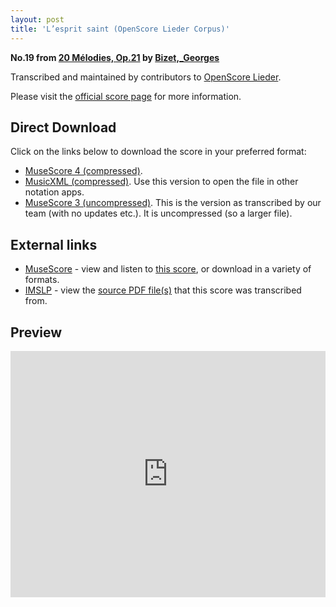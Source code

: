 ```yaml
---
layout: post
title: 'L’esprit saint (OpenScore Lieder Corpus)'
---
```


__No.19 from [20 Mélodies, Op.21](https://fourscoreandmore.org/openscore/lieder/Bizet,_Georges/20_Mélodies,_Op.21/) by [Bizet,_Georges](https://fourscoreandmore.org/openscore/lieder/Bizet,_Georges)__

Transcribed and maintained by contributors to [OpenScore Lieder].

Please visit the [official score page] for more information.

[official score page]: https://musescore.com/openscore-lieder-corpus/scores/6906944
[OpenScore Lieder]: https://musescore.com/openscore-lieder-corpus

## Direct Download

Click on the links below to download the score in your preferred format:
- [MuseScore 4 (compressed)](https://github.com/openscore/lieder/blob/main/scores/Bizet,_Georges/20_Mélodies,_Op.21/19_L’esprit_saint/lc6906944.mscz?raw=true).
- [MusicXML (compressed)](https://github.com/openscore/lieder/blob/main/scores/Bizet,_Georges/20_Mélodies,_Op.21/19_L’esprit_saint/lc6906944.mxl?raw=true). Use this version to open the file in other notation apps.
- [MuseScore 3 (uncompressed)](https://github.com/openscore/lieder/blob/main/scores/Bizet,_Georges/20_Mélodies,_Op.21/19_L’esprit_saint/lc6906944.mscx?raw=true). This is the version as transcribed by our team (with no updates etc.). It is uncompressed (so a larger file).

## External links

- [MuseScore] - view and listen to [this score][MuseScore], or download in a variety of formats.
- [IMSLP] - view the [source PDF file(s)][IMSLP] that this score was transcribed from.

[MuseScore]: https://musescore.com/score/6906944
[IMSLP]: https://imslp.org/wiki/Special:ReverseLookup/342985

## Preview

<iframe width="100%" height="394" src="https://musescore.com/openscore-lieder-corpus/scores/6906944/embed" frameborder="0" allowfullscreen allow="autoplay; fullscreen"></iframe>
